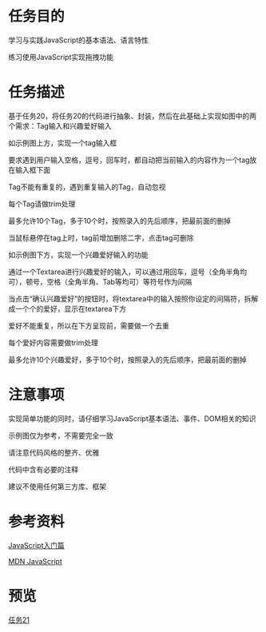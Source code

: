 # 任务目的

学习与实践JavaScript的基本语法、语言特性

练习使用JavaScript实现拖拽功能

# 任务描述

基于任务20，将任务20的代码进行抽象、封装，然后在此基础上实现如图中的两个需求：Tag输入和兴趣爱好输入

如示例图上方，实现一个tag输入框

要求遇到用户输入空格，逗号，回车时，都自动把当前输入的内容作为一个tag放在输入框下面

Tag不能有重复的，遇到重复输入的Tag，自动忽视

每个Tag请做trim处理

最多允许10个Tag，多于10个时，按照录入的先后顺序，把最前面的删掉

当鼠标悬停在tag上时，tag前增加删除二字，点击tag可删除

如示例图下方，实现一个兴趣爱好输入的功能

通过一个Textarea进行兴趣爱好的输入，可以通过用回车，逗号（全角半角均可），顿号，空格（全角半角、Tab等均可）等符号作为间隔

当点击“确认兴趣爱好”的按钮时，将textarea中的输入按照你设定的间隔符，拆解成一个个的爱好，显示在textarea下方

爱好不能重复，所以在下方呈现前，需要做一个去重

每个爱好内容需要做trim处理

最多允许10个兴趣爱好，多于10个时，按照录入的先后顺序，把最前面的删掉

# 注意事项

实现简单功能的同时，请仔细学习JavaScript基本语法、事件、DOM相关的知识

示例图仅为参考，不需要完全一致

请注意代码风格的整齐、优雅

代码中含有必要的注释

建议不使用任何第三方库、框架

# 参考资料

[JavaScript入门篇](http://www.imooc.com/learn/36)

[MDN JavaScript](https://developer.mozilla.org/zh-CN/docs/Web/JavaScript)

# 预览

[任务21](https://zy343134464.github.io/js-IFE2016/task21/task.html)